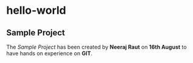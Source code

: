 # hello-world
## Sample Project
The *Sample Project* has been created by **Neeraj Raut** on **16th August** to have hands on experience on **GIT**.
